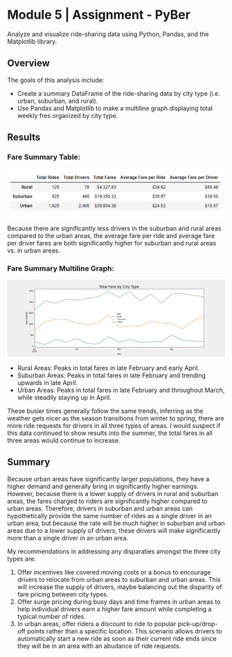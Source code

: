 # Module 5 | Assignment - PyBer

Analyze and visualize ride-sharing data using Python, Pandas, and the Matplotlib library.

## Overview
The goals of this analysis include:
- Create a summary DataFrame of the ride-sharing data by city type (i.e. urban, suburban, and rural).
- Use Pandas and Matplotlib to make a multiline graph displaying total weekly fres organized by city type.

## Results
### Fare Summary Table:

![this is an image](https://github.com/ncalson/Challenge-5_PyBer/blob/main/analysis/Fare%20Summary%20Data%20Table.png)

Because there are significantly less drivers in the suburban and rural areas compared to the urban areas, the average fare per ride and average fare per driver fares are both significantly higher for suburban and rural areas vs. in urban areas.

### Fare Summary Multiline Graph:

![this is an image](https://github.com/ncalson/Challenge-5_PyBer/blob/main/analysis/PyBer_fare_summary.png)

 - Rural Areas: Peaks in total fares in late February and early April.
 - Suburban Areas: Peaks in total fares in late February and trending upwards in late April.
 - Urban Areas: Peaks in total fares in late February and throughout March, while steadily staying up in April.
 
These busier times generally follow the same trends, inferring as the weather gets nicer as the season transitions from winter to spring, there are more ride requests for drivers in all three types of areas. I would suspect if this data continued to show results into the summer, the total fares in all three areas would continue to increase.

## Summary
Because urban areas have significantly larger populations, they have a higher demand and generally bring in significantly higher earnings. However, because there is a lower supply of drivers in rural and suburban areas, the fares charged to riders are significantly higher compared to urban areas. Therefore, drivers in suburban and urban areas can hypothetically provide the same number of rides as a single driver in an urban area, but because the rate will be much higher in suburban and urban areas due to a lower supply of drivers, these drivers will make significantly more than a single driver in an urban area.

My recommendations in addressing any disparaties amongst the three city types are:

1. Offer incentives like covered moving costs or a bonus to encourage drivers to relocate from urban areas to suburban and urban areas. This will increase the supply of drivers, maybe balancing out the disparity of fare pricing between city types.
2. Offer surge pricing during busy days and time frames in urban areas to help individual drivers earn a higher fare amount while completing a typical number of rides.
3. In urban areas, offer riders a discount to ride to popular pick-up/drop-off points rather than a specific location. This scenario allows drivers to automatically start a new ride as soon as their current ride ends since they will be in an area with an abudance of ride requests.